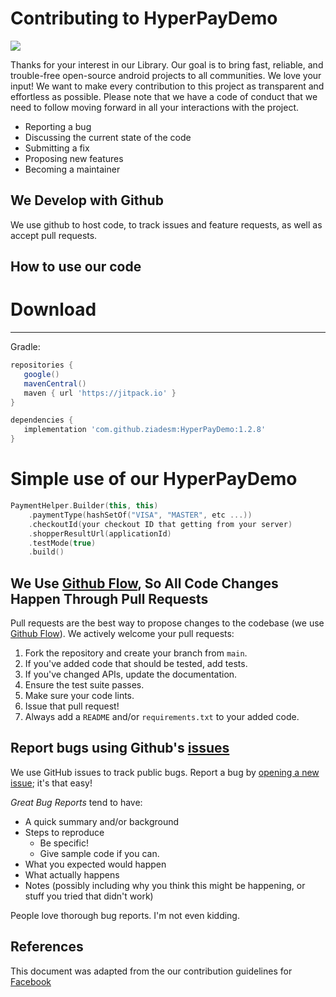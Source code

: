 # Contributing to HyperPayDemo

[![](https://jitpack.io/v/ziadesm/HyperPayDemo.svg)](https://jitpack.io/#ziadesm/HyperPayDemo)


Thanks for your interest in our Library. Our goal is to bring fast, reliable, and trouble-free open-source android projects to all communities.
We love your input! We want to make every contribution to this project as transparent and effortless as possible.
Please note that we have a code of conduct that we need to follow moving forward in all your interactions with the project.

- Reporting a bug
- Discussing the current state of the code
- Submitting a fix
- Proposing new features
- Becoming a maintainer

## We Develop with Github
We use github to host code, to track issues and feature requests, as well as accept pull requests.

## How to use our code
# Download
--------
Gradle:

```gradle
repositories {
   google()
   mavenCentral()
   maven { url 'https://jitpack.io' }
}

dependencies {
   implementation 'com.github.ziadesm:HyperPayDemo:1.2.8'
}
```

# Simple use of our HyperPayDemo
```kotlin
PaymentHelper.Builder(this, this)
    .paymentType(hashSetOf("VISA", "MASTER", etc ...))
    .checkoutId(your checkout ID that getting from your server)
    .shopperResultUrl(applicationId)
    .testMode(true)
    .build()
```

## We Use [Github Flow](https://guides.github.com/introduction/flow/index.html), So All Code Changes Happen Through Pull Requests

Pull requests are the best way to propose changes to the codebase (we use [Github Flow](https://guides.github.com/introduction/flow/index.html)). We actively welcome your pull requests:

1. Fork the repository and create your branch from `main`.
2. If you've added code that should be tested, add tests.
3. If you've changed APIs, update the documentation.
4. Ensure the test suite passes.
5. Make sure your code lints.
6. Issue that pull request!
7. Always add a `README` and/or `requirements.txt` to your added code.

## Report bugs using Github's [issues](https://github.com/ziadesm/HyperPayDemo/issues)
We use GitHub issues to track public bugs. Report a bug by [opening a new issue](); it's that easy!

*Great Bug Reports* tend to have:

- A quick summary and/or background
- Steps to reproduce
    - Be specific!
    - Give sample code if you can.
- What you expected would happen
- What actually happens
- Notes (possibly including why you think this might be happening, or stuff you tried that didn't work)

People love thorough bug reports. I'm not even kidding.

## References
This document was adapted from the our contribution guidelines for [Facebook](https://www.facebook.com/AlalmiyaAlhura)

